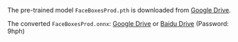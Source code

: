 The pre-trained model `FaceBoxesProd.pth` is downloaded from [Google Drive](https://drive.google.com/file/d/1tRVwOlu0QtjvADQ2H7vqrRwsWEmaqioI).

The converted `FaceBoxesProd.onnx`: [Google Drive](https://drive.google.com/file/d/1pccQOvYqKh3iCEHc5tSWx2-1fhgxs6rh/view?usp=sharing) or [Baidu Drive](https://pan.baidu.com/s/1TJS2wFRLSoWZPR4l9E7G7w) (Password: 9hph)
